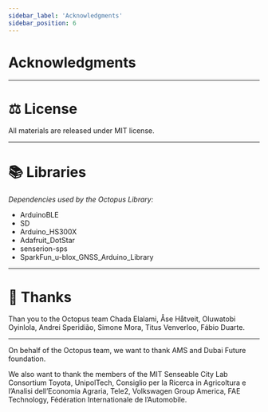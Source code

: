```yaml
---
sidebar_label: 'Acknowledgments'
sidebar_position: 6
---
```



# Acknowledgments

---


# ⚖️ License

All materials are released under MIT license. 

---

# 📚 Libraries

*Dependencies used by the Octopus Library:*
- ArduinoBLE 
- SD
- Arduino_HS300X
- Adafruit_DotStar
- senserion-sps
- SparkFun_u-blox_GNSS_Arduino_Library

---

# 💜 Thanks

Than you to the Octopus team Chada Elalami, Åse Håtveit, Oluwatobi Oyinlola, Andrei Speridião, Simone Mora, Titus Venverloo, Fábio Duarte.  

---

On behalf of the Octopus team, we want to thank AMS and Dubai Future foundation. 


We also want to thank the members of the MIT Senseable City Lab Consortium Toyota, UnipolTech, Consiglio per la Ricerca in Agricoltura e l’Analisi dell’Economia Agraria, Tele2, Volkswagen Group America, FAE Technology, Fédération Internationale de l’Automobile. 

